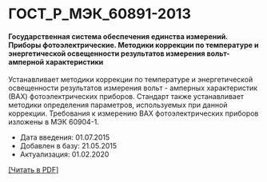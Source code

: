 # ГОСТ_Р_МЭК_60891-2013

#### Государственная система обеспечения единства измерений. Приборы фотоэлектрические. Методики коррекции по температуре и энергетической освещенности результатов измерения вольт-амперной характеристики

Устанавливает методики коррекции по температуре и энергетической освещенности результатов измерения вольт - амперных характеристик (ВАХ) фотоэлектрических приборов. Стандарт также устанавливает методики определения параметров, используемых при данной коррекции. Требования к измерению ВАХ фотоэлектрических приборов изложены в МЭК 60904-1.

- Дата введения: 01.07.2015
- Добавлен в базу: 21.05.2015
- Актуализация: 01.02.2020

<a href="https://standartgost.ru/g/ГОСТ_Р_МЭК_60891-2013.pdf">[Читать в PDF]</a>